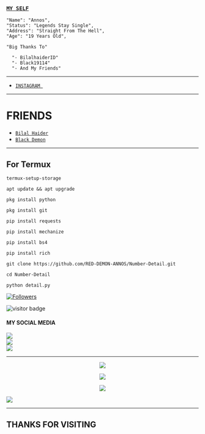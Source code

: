 ### [`MY SELF`](https://instagram.com/annos_007)
```
"Name": "Annos",
"Status": "Legends Stay Single",
"Address": "Straight From The Hell",
"Age": "19 Years Old",
   
"Big Thanks To"

  "- BilalhaiderID"
  "- Black19114"
  "- And My Friends"
```
___

* [ `INSTAGRAM `](https://instagram.com/annos_007) 
___
# FRIENDS

* [ ` Bilal Haider ` ](https://github.com/BilalhaiderID) 
* [ ` Black Demon ` ](https://github.com/Black19114) 
___

## For Termux
```
termux-setup-storage

apt update && apt upgrade

pkg install python

pkg install git 

pip install requests

pip install mechanize

pip install bs4

pip install rich

git clone https://github.com/RED-DEMON-ANNOS/Number-Detail.git

cd Number-Detail

python detail.py
```
<a href="https://github.com/RED-DEMON-ANNOS/followers">
<img title="Followers" src="https://img.shields.io/github/followers/RED-DEMON-ANNOS?label=Followers&color=red&style=flat-square"></a>

![visitor badge](https://visitor-badge.glitch.me/badge?page_id=RED-DEMON-ANNOS/7Crack.visitor-badge&left_text=MyPageVisitors)
#### MY SOCIAL MEDIA

[![](https://img.shields.io/badge/Github-red?logo=Github&logoColor=red&labelColor=black)](https://github.com/RED-DEMON-ANNOS) <br>
[![](https://img.shields.io/badge/Facebook-red?logo=Facebook&logoColor=red&labelColor=black)](https://www.facebook.com/MR.ANNOS007) <br>
[![](https://img.shields.io/badge/Instagram-red?logo=Instagram&logoColor=red&labelColor=black)](https://www.instagram.com/annos_007) <br>
___
<p align="center">
  <a href="https://github.com/RED-DEMON-ANNOS"><img src="https://github-readme-stats.vercel.app/api?username=RED-DEMON-ANNOS&theme=tokyonight&show_icons=true" /></a>
</p>

<p align="center">
  <a href="https://github.com/RED-DEMON-ANNOS"><img src="https://github-readme-streak-stats.herokuapp.com?user=RED-DEMON-ANNOS&theme=tokyonight&hide_border=false&properties=background&border=%239611C5FF" /><a>
</p>
  
<p align="center">
  <a href="https://github.com/RED-DEMON-ANNOS"><img src="https://github-readme-stats.vercel.app/api/top-langs?username=MichaelAgam23&theme=tokyonight&layout=compact" /></a>
</p>
  
<p align="center">

  <a href="https://github.com/RED-DEMON-ANNOS"><img src="https://github-profile-trophy.vercel.app/?username=RED-DEMON-ANNOS&theme=radical&margin-w=20&no-bg=true&no-frame=false" /><a>
</p>
    
___
<h2> THANKS FOR VISITING  <h2\>
